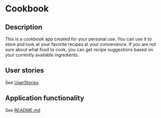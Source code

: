 # Cookbook

## Description
This is a cookbook app created for your personal use. You can use it to store and look at your favorite recipes at your convenience. If you are not sure about what food to cook, you can get recipe suggestions based on your currently available ingredients. 

## User stories
See [UserStories](gr2308\gr2308\docs\release%201\UserStories.md)

## Application functionality
See [README.md](gr2308\docs\release%201\README.md)